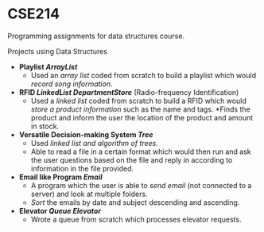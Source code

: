 # CSE214
Programming assignments for data structures course.

Projects using Data Structures

* **Playlist _ArrayList_**
    * Used an _array list_ coded from scratch to build a playlist which would _record song information_.
*	**RFID _LinkedList DepartmentStore_** (Radio-frequency Identification)
    * Used a _linked list_ coded from scratch to build a RFID which would _store a product information_ such as the name and tags.
    *Finds the product and inform the user the location of the product and amount in stock.
*	**Versatile Decision-making System _Tree_**
    * Used _linked list and algorithm of trees_.
    * Able to read a file in a certain format which would then run and ask the user questions based on the file and reply in according to information in the file provided.
*	**Email like Program _Email_**
    * A program which the user is able to _send email_ (not connected to a server) and look at multiple folders.
    * _Sort_ the emails by date and subject descending and ascending.
* **Elevator _Queue Elevator_**
    * Wrote a queue from scratch which processes elevator requests.
